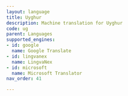 ```yaml
---
layout: language
title: Uyghur
description: Machine translation for Uyghur
code: ug
parent: Languages
supported_engines:
- id: google
  name: Google Translate
- id: lingvanex
  name: LingvaNex
- id: microsoft
  name: Microsoft Translator
nav_order: 41

---
```



